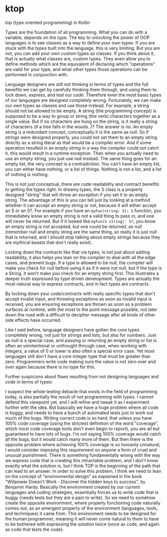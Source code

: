 # ktop
top (type oriented programming) in Kotlin

Types are the foundation of all programming. What you can do with a variable, depends on the type. The key to unlocking the power of OOP languages is to see classes as a way to define your own types. If you are stuck with the types built into the language, this is very limiting. But you are not, you can add your own custom types as classes. If you think about it, that is actually what classes are, custom types. They even allow you to define methods which are the equivalent of declaring which "operations" are valid for your type, and what other types those operations can be performed in conjunction with.

Language designers are still not thinking in terms of types and the full benefits we can get by carefully thinking them through, and using them to lock down, express, and test our code. Therefore even the most basic types of our languages are designed completely wrong. Fortunately, we can make our own types as classes and use those instead. For example, a string should not be allowed to be empty. A string (the programming concept) is supposed to be a way to group or string (the verb) characters together as a single value. But if no characters are hung on the string, is it really a string of characters (if a tree falls in the woods..)? The answer is no. An empty string is a redundant concept, conceptually it is the same as null. So if strings were designed properly, you could not set them to an empty string directly as a string literal as that would be a compiler error. And if some operation resulted in an empty string in a way the compiler could not catch it, this would result in a runtime exception. Then when you actually need to use an empty string, you just use null instead. The same thing goes for an empty list, the very concept is a contradiction. You can't have an empty list, you can either have nothing, or a list of things. Nothing is not a list, and a list of nothing is nothing.

This is not just conceptual, there are code readability and contract benefits to getting the types right. In dreamy.types, the S class is a properly designed "string" that will throw an exception if you set it to an empty string. The advantage of this is you can tell just by looking at a method whether it can accept an empty string or not, because it will either accept an S or an S?. For example if you have an `myFun(string: S): S` function, you immediately know an empty string is not a valid thing to pass in, and one will never be returned. But if it looked like `myFun(S string): S?`, you know an empty string is not accepted, but one could be returned, as null (remember null and empty string are the same thing, so really it is just null that is returned, and I should stop talking about empty strings because they are mythical beasts that don't really exist).

Locking down the contracts like that via types, is not just about adding readability, it also helps you lean on the compiler to deal with all the edge cases, and prevent bugs. If a type is allowed to be null, the compiler will make you check for null before using it as if it were not null, but if the type is a String, it won't make you check for an empty string first. This illustrates a deeper truth expressed by type driven development. Types are actually the most natural way to express contracts, and in fact types are contracts.

By locking down your code/contracts with really specific types that don't accept invalid input, and throwing exceptions as soon as invalid input is received, you are ensuring exceptions are thrown as soon as a problem surfaces at runtime, with the most to the point message possible, not later down the road with a difficult to decipher message after all kinds of other side effects have occurred.

Like I said before, language designers have gotten the core types completely wrong, not just for strings and lists, but also for numbers. Just as null is a special case, and passing or returning an empty string or list is often an unintentional or unthought through case, when working with integers, a value of 0 or lower is also often a special error case. Yet most languages still don't have a core integer type that must be greater than zero. Programmers write code making sure the value is not zero over and over again because there is no type for this.

Further suspicions about flaws resulting from not designing languages and code in terms of types:

I suspect the whole testing debacle that exists in the field of programming today, is also partially the result of not programming with types. I cannot defend this viewpoint yet, and I will refine and tweak it as I experiment further with the idea. But basically we have a huge problem where all code is buggy, and needs to have a bunch of automated tests just to work out much of the bugs. Writing correct code is so hard, that unless you have 100% code coverage (using the strictest definition of the word "coverage", which most code coverage tools don't even begin to report), you are all but guaranteed to have lots of bugs. I'm not saying 100% coverage would catch all the bugs, but it would catch many more of them. But then there is the opposite problem where achieving 100% coverage is so humanly unnatural, I would consider imposing this requirement on anyone a form of cruel and unusual punishment. There is something fundamentally wrong with the way we express code that is creating this intractable problem, and I don't know exactly what the solution is, but I think TOP is the beginning of the path that can lead to an answer. In order to solve this problem, I think we need to lean on the concept of "environmental design" as explained in the book "Willpower Doesn't Work - Discover the hidden keys to success", by Benjamin Hardy. Basically the environment created by our current languages and coding strategies, essentially forces us to write code that is buggy (needs tests but they are a pain to write). So we need to somehow create the opposite environment, where properly functioning code naturally comes out, as an emergent property of the environment (languages, tools, and techniques) it came from. This environment needs to be designed for the human programmer, meaning it will never come natural to them to have to be bothered with expressing the solution twice (once as code, and again as code that tests the code).
